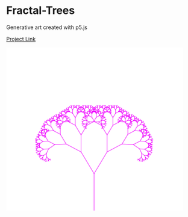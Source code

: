 # Fractal-Trees
Generative art created with p5.js

[Project Link](https://adi868.github.io/Fractal-Trees/)

![Screenshot of Fractal Tree](fractal_trees.png)
